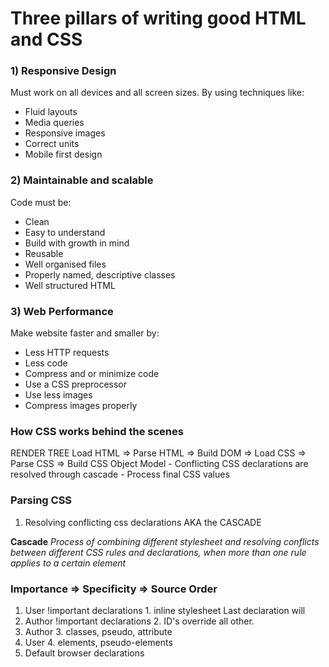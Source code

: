 # Three pillars of writing good HTML and CSS

### 1) Responsive Design
Must work on all devices and all screen sizes. By using techniques like:
- Fluid layouts
- Media queries
- Responsive images
- Correct units
- Mobile first design

### 2) Maintainable and scalable
Code must be:
- Clean
- Easy to understand
- Build with growth in mind
- Reusable
- Well organised files
- Properly named, descriptive classes
- Well structured HTML

### 3) Web Performance
Make website faster and smaller by:
- Less HTTP requests
- Less code
- Compress and or minimize code
- Use a CSS preprocessor
- Use less images
- Compress images properly

### How CSS works behind the scenes
RENDER TREE   Load HTML => Parse HTML                 => Build DOM
                        => Load CSS   => Parse CSS    => Build CSS Object Model
                                        - Conflicting CSS declarations are resolved through cascade
                                        - Process final CSS values

### Parsing CSS
1. Resolving conflicting css declarations AKA the CASCADE

**Cascade**
*Process of combining different stylesheet and resolving conflicts between different CSS rules and declarations, when more than one rule applies to a certain element*

### Importance                    =>    Specificity                   =>  Source Order
1. User !important declarations         1. inline stylesheet              Last declaration will
2. Author !important declarations       2. ID's                           override all other.
1. Author                               3. classes, pseudo, attribute
4. User                                 4. elements, pseudo-elements
5. Default browser declarations         

